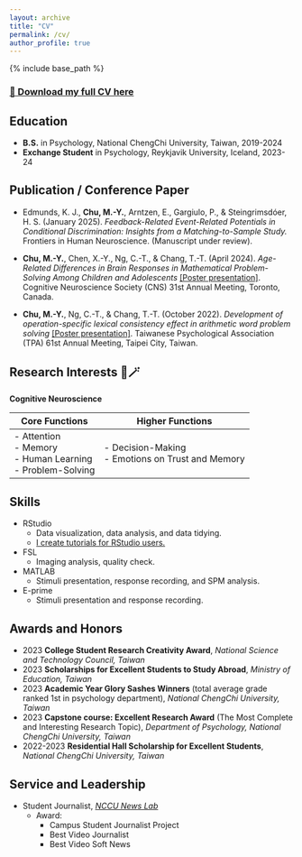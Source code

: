 ```yaml
---
layout: archive
title: "CV"
permalink: /cv/
author_profile: true
---
```


{% include base_path %}

### [📄 Download my full CV here](https://drive.google.com/file/d/1R8Zh2bjyV5PQCSunvIq_iSmR2sNMnzZw/view?usp=sharing)


## Education

* **B.S.** in Psychology, National ChengChi University, Taiwan, 2019-2024
* **Exchange Student** in Psychology, Reykjavik University, Iceland, 2023-24

## Publication / Conference Paper

* Edmunds, K. J., **Chu, M.-Y.**, Arntzen, E., Gargiulo, P., & Steingrimsdóer, H. S. (January 2025).
*Feedback-Related Event-Related Potentials in Conditional Discrimination: Insights from a
Matching-to-Sample Study.* Frontiers in Human Neuroscience. (Manuscript under
review).

* **Chu, M.-Y.**, Chen, X.-Y., Ng, C.-T., & Chang, T.-T. (April 2024). *Age-Related Differences in Brain Responses in Mathematical Problem-Solving Among Children and Adolescents* [[Poster presentation]](https://drive.google.com/file/d/1Q0_EK53GOz_IsXdYEZF0KowGXeJmAUXl/view?usp=sharing). Cognitive Neuroscience Society (CNS) 31st Annual Meeting, Toronto, Canada.

* **Chu, M.-Y.**, Ng, C.-T., & Chang, T.-T. (October 2022). *Development of operation-specific lexical consistency effect in arithmetic word problem solving* [[Poster presentation]](https://drive.google.com/file/d/1st2-dYBIgump6WqU10XRUd78vQZBWpzf/view?usp=sharing). Taiwanese Psychological Association (TPA) 61st Annual Meeting, Taipei City, Taiwan.

## Research Interests 🧠🪄

**Cognitive Neuroscience**

| **Core Functions**| **Higher Functions**|
|------------------------|------------------------|
| - Attention <br>- Memory  <br>- Human Learning <br>- Problem-Solving| - Decision-Making <br>- Emotions on Trust and Memory|

## Skills

* RStudio
  * Data visualization, data analysis, and data tidying.
  * [I create tutorials for RStudio users.](https://cocoyamo.github.io/R_tutorials/)
* FSL
  * Imaging analysis, quality check.
* MATLAB
  * Stimuli presentation, response recording, and SPM analysis.
* E-prime
  * Stimuli presentation and response recording.

## Awards and Honors

* 2023 **College Student Research Creativity Award**, *National Science and Technology Council, Taiwan*
* 2023 **Scholarships for Excellent Students to Study Abroad**, *Ministry of Education, Taiwan*
* 2023 **Academic Year Glory Sashes Winners** (total average grade ranked 1st in psychology department), *National ChengChi University, Taiwan*
* 2023 **Capstone course: Excellent Research Award** (The Most Complete and Interesting Research Topic), *Department of Psychology, National ChengChi University, Taiwan*
* 2022-2023 **Residential Hall Scholarship for Excellent Students**, *National ChengChi University, Taiwan*

## Service and Leadership

* Student Journalist, *[NCCU News Lab](https://newslab.nccu.edu.tw/eng/PageFront?fid=10769)*
  * Award:
    * Campus Student Journalist Project
    * Best Video Journalist
    * Best Video Soft News
